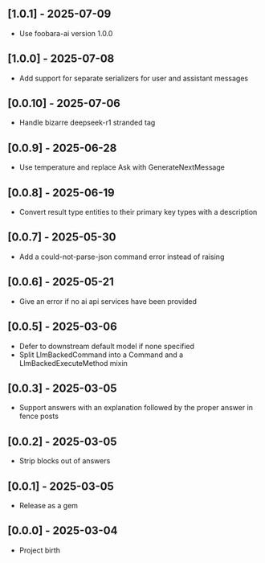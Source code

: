 ## [1.0.1] - 2025-07-09

- Use foobara-ai version 1.0.0

## [1.0.0] - 2025-07-08

- Add support for separate serializers for user and assistant messages

## [0.0.10] - 2025-07-06

- Handle bizarre deepseek-r1 stranded </think> tag

## [0.0.9] - 2025-06-28

- Use temperature and replace Ask with GenerateNextMessage

## [0.0.8] - 2025-06-19

- Convert result type entities to their primary key types with a description

## [0.0.7] - 2025-05-30

- Add a could-not-parse-json command error instead of raising

## [0.0.6] - 2025-05-21

- Give an error if no ai api services have been provided

## [0.0.5] - 2025-03-06

- Defer to downstream default model if none specified
- Split LlmBackedCommand into a Command and a LlmBackedExecuteMethod mixin

## [0.0.3] - 2025-03-05

- Support answers with an explanation followed by the proper answer in fence posts

## [0.0.2] - 2025-03-05

- Strip <think> blocks out of answers

## [0.0.1] - 2025-03-05

- Release as a gem

## [0.0.0] - 2025-03-04

- Project birth
